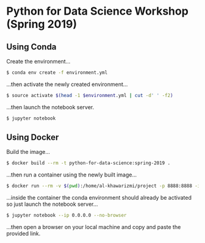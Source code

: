 # Python for Data Science Workshop (Spring 2019)

## Using Conda

Create the environment...

```bash
$ conda env create -f environment.yml
```

...then activate the newly created environment...

```bash
$ source activate $(head -1 $environment.yml | cut -d' ' -f2)
```

...then launch the notebook server.

```bash
$ jupyter notebook
```

## Using Docker

Build the image...

```bash
$ docker build --rm -t python-for-data-science:spring-2019 .
```

...then run a container using the newly built image...

```bash
$ docker run --rm -v $(pwd):/home/al-khawarizmi/project -p 8888:8888 -it python-for-data-science:spring-2019
```

...inside the container the conda environment should already be activated so just launch the notebook server...

```bash
$ jupyter notebook --ip 0.0.0.0 --no-browser
```

...then open a browser on your local machine and copy and paste the provided link.


